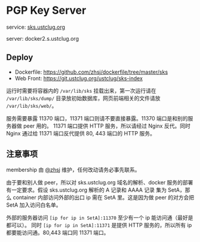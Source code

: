 # PGP Key Server

service: [sks.ustclug.org](http://sks.ustclug.org)

server: docker2.s.ustclug.org

## Deploy

* Dockerfile: https://github.com/zhsj/dockerfile/tree/master/sks
* Web Front: https://git.ustclug.org/ustclug/sks-index

运行时需要将容器内的 `/var/lib/sks` 挂载出来，第一次运行请在 `/var/lib/sks/dump/` 目录放初始数据库，网页前端相关的文件请放
`/var/lib/sks/web/`。

服务需要暴露 11370 端口，11371 端口则请不要直接暴露。11370 端口是和别的服务器做 peer 用的。
11371 端口提供 HTTP 服务，所以请经过 Nginx 反代。同时 Nginx 通过给 11371 端口反代提供 80, 443 端口的 HTTP 服务。

## 注意事项

membership 由 [@zhsj](https://sks.ustclug.org/pks/lookup?op=vindex&search=0xCF0E265B7DFBB2F2) 维护，任何改动请务必事先联系。

由于要和别人做 peer，所以对 sks.ustclug.org 域名的解析、docker 服务的部署有一定要求。假设 sks.ustclug.org 解析的 A 记录和 AAAA 记录
集为 SetA，那么 container 内部访问外部的出口 ip 需在 SetA 里。这是因为做 peer 的对方会把 SetA 加入访问白名单。

外部的服务器访问 `[ip for ip in SetA]:11370` 至少有一个 ip 能访问通（最好是都可以）。
同时 `[ip for ip in SetA]:11371` 是提供 HTTP 服务的，所以所有 ip 都要能访问通。80,443 端口同 11371 端口。

